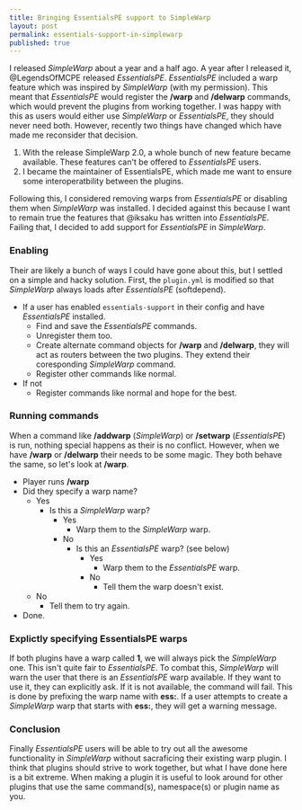 ```yaml
---
title: Bringing EssentialsPE support to SimpleWarp
layout: post
permalink: essentials-support-in-simplewarp
published: true
---
```

I released *SimpleWarp* about a year and a half ago. A year after I released it, @LegendsOfMCPE released *EssentialsPE*. *EssentialsPE* included a warp feature which was inspired by *SimpleWarp* (with my permission). This meant that *EssentialsPE* would register the **/warp** and **/delwarp** commands, which would prevent the plugins from working together. I was happy with this as users would either use *SimpleWarp* or *EssentialsPE*, they should never need both. However, recently two things have changed which have made me reconsider that decision.

1. With the release SimpleWarp 2.0, a whole bunch of new feature became available. These features can't be offered to *EssentialsPE* users.
2. I became the maintainer of EssentialsPE, which made me want to ensure some interoperatbility between the plugins. 

Following this, I considered removing warps from *EssentialsPE* or disabling them when *SimpleWarp* was installed. I decided against this because I want to remain true the features that @iksaku has written into *EssentialsPE*. Failing that, I decided to add support for *EssentialsPE* in *SimpleWarp*. 

### Enabling
Their are likely a bunch of ways I could have gone about this, but I settled on a simple and hacky solution. First, the `plugin.yml` is modified so that *SimpleWarp* always loads after *EssentialsPE* (softdepend).

* If a user has enabled `essentials-support` in their config and have *EssentialsPE* installed.
	* Find and save the *EssentialsPE* commands.
    * Unregister them too.
	* Create alternate command objects for **/warp** and **/delwarp**, they will act as routers between the two plugins. They extend their coresponding *SimpleWarp* command. 
    * Register other commands like normal.
* If not
	* Register commands like normal and hope for the best.
    
### Running commands
When a command like **/addwarp** (*SimpleWarp*) or **/setwarp** (*EssentialsPE*) is run, nothing special happens as their is no conflict. However, when we have **/warp** or **/delwarp** their needs to be some magic. They both behave the same, so let's look at **/warp**.

* Player runs **/warp**
* Did they specify a warp name?
	* Yes
    	* Is this a *SimpleWarp* warp?
        	* Yes
            	* Warp them to the *SimpleWarp* warp.
            * No
            	* Is this an *EssentialsPE* warp? (see below)
                	* Yes
                    	* Warp them to the *EssentialsPE* warp.
                    * No
                    	* Tell them the warp doesn't exist.
    * No
    	* Tell them to try again.
* Done.

### Explictly specifying EssentialsPE warps
If both plugins have a warp called **1**, we will always pick the *SimpleWarp* one. This isn't quite fair to *EssentialsPE*. To combat this, *SimpleWarp* will warn the user that there is an *EssentialsPE* warp available. If they want to use it, they can explicitly ask. If it is not available, the command will fail. This is done by prefixing the warp name with **ess:**. If a user attempts to create a *SimpleWarp*  warp that starts with **ess:**, they will get a warning message.

### Conclusion
Finally *EssentialsPE* users will be able to try out all the awesome functionality in *SimpleWarp* without sacraficing their existing warp plugin. I think that plugins should strive to work together, but what I have done here is a bit extreme. When making a plugin it is useful to look around for other plugins that use the same command(s), namespace(s) or plugin name as you. 
